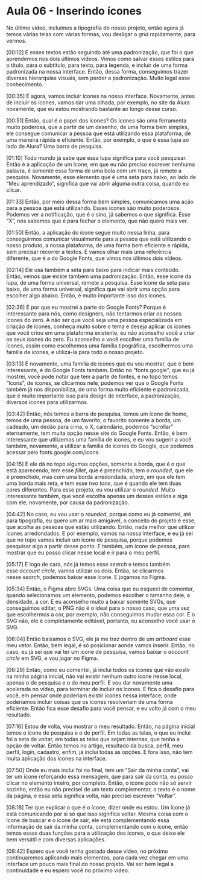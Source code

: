 # Aula 06 - Inserindo ícones

No último vídeo, incluímos a tipografia do nosso projeto, então agora já temos várias telas com várias formas, vou desligar o *grid* rapidamente, para vermos.

[00:12] E esses textos estão seguindo até uma padronização, que foi o que aprendemos nos dois últimos vídeos. Vimos como salvar esses estilos para o título, para o subtítulo, para texto, para legenda, e incluir de uma forma padronizada na nossa interface. Então, dessa forma, conseguimos trazer diversas hierarquias visuais, sem perder a padronização. Muito legal esse conhecimento.

[00:35] E agora, vamos incluir ícones na nossa interface. Novamente, antes de incluir os ícones, vamos dar uma olhada, por exemplo, no site da Alura novamente, que eu estou mostrando bastante ao longo desse curso.

[00:51] Então, qual é o papel dos ícones? Os ícones são uma ferramenta muito poderosa, que a partir de um desenho, de uma forma bem simples, ele consegue comunicar a pessoa que está utilizando essa plataforma, de uma maneira rápida e eficiente. Então, por exemplo, o que é essa lupa ao lado de Alura? Uma barra de pesquisa.

[01:10] Todo mundo já sabe que essa lupa significa para você pesquisar. Então é a aplicação de um ícone, em que eu não preciso escrever nenhuma palavra, é somente essa forma de uma bola com um traço, já remete a pesquisa. Novamente, esse elemento que é uma seta para baixo, ao lado de “Meu aprendizado”, significa que vai abrir alguma outra coisa, quando eu clicar.

[01:33] Então, por meio dessa forma bem simples, comunicamos uma ação para a pessoa que está utilizando. Esses ícones são muito poderosos. Podemos ver a notificação, que é o sino, já sabemos o que significa. Esse “X”, nós sabemos que é para fechar o elemento, que não quero mais ver.

[01:50] Então, a aplicação do ícone segue muito nessa linha, para conseguirmos comunicar visualmente para a pessoa que está utilizando o nosso produto, a nossa plataforma, de uma forma bem eficiente e rápida, sem precisar recorrer a textos. E vamos olhar mais uma referência diferente, que é a do Google Fonts, que vimos nos últimos dois vídeos.

[02:14] Ele usa também a seta para baixo para indicar mais conteúdo. Então, vemos que existe também uma padronização. Então, esse ícone da lupa, de uma forma universal, remete a pesquisa. Esse ícone da seta para baixo, de uma forma universal, significa que vai abrir uma opção para escolher algo abaixo. Então, é muito importante isso dos ícones.

[02:36] E por que eu mostrei a parte do Google Fonts? Porque é interessante para nós, como designers, não tentarmos criar os nossos ícones do zero. A não ser que você seja uma pessoa especializada em criação de ícones, conheça muito sobre o tema e deseja aplicar os ícones que você criou em uma plataforma existente, eu não aconselho você a criar os seus ícones do zero. Eu aconselho a você escolher uma família de ícones, assim como escolhemos uma família tipográfica, escolhermos uma família de ícones, e utilizá-la para todo o nosso projeto.

[03:13] E novamente, uma família de ícones que eu vou mostrar, que é bem interessante, é do Google Fonts também. Então no “fonts.google”, que eu já mostrei, você pode notar que tem a parte de fontes, e no topo temos “Icons”, de ícones, se clicarmos nele, podemos ver que o Google Fonts também já nos disponibiliza, de uma forma muito eficiente e padronizada, que é muito importante isso para design de interface, a padronização, diversos ícones para utilizarmos.

[03:42] Então, nós temos a barra de pesquisa, temos um ícone de home, temos de uma pessoa, de um favorito, o favorito somente a borda, um cadeado, um dedão para cima, o X, calendário, podemos “scrollar” eternamente, tem muita opção nesse site do Google Fonts. Então, é bem interessante que utilizemos uma família de ícones, e eu vou sugerir a você também, novamente, a utilizar a família de ícones do Google, que podemos acessar pelo fonts.google.com/icons.

[04:15] E ele dá no topo algumas opções, somente a borda, que é o que está aparecendo, tem esse *fillet*, que é preenchido, tem o *rounded*, que ele é preenchido, mas com uma borda arredondada, *sharp*, em que ele tem uma borda mais reta, e tem esse *two tone*, que é quando ele tem duas cores diferentes. Para esse projeto, eu vou utilizar o *rounded*. Muito interessante também, que você escolha apenas um desses estilos e siga com ele, novamente, por causa da padronização.

[04:42] No caso, eu vou usar o *rounded*, porque como eu já comentei, até para tipografia, eu quero um ar mais amigável, o conceito do projeto é esse, que acolha as pessoas que estão utilizando. Então, nada melhor que utilizar ícones arredondados. E por exemplo, vamos na nossa interface, e eu já sei que no topo vamos incluir um ícone de pesquisa, porque podemos pesquisar algo a partir desse ponto. E também, um ícone de pessoa, para mostrar que eu posso clicar nesse local e ir para o meu perfil.

[05:17] E logo de cara, nós já temos esse *search* e temos também esse *account circle*, vamos utilizar os dois. Então, se clicarmos nesse *search*, podemos baixar esse ícone. E jogamos no Figma.

[05:34] Então, o Figma abre SVGs. Uma coisa que eu esqueci de comentar, quando selecionamos um elemento, podemos escolher o tamanho dele, a densidade, a cor. E eu aconselho muito a baixar somente SVGs, que conseguimos editar, o PNG não é o ideal para o nosso caso, que uma vez que escolhermos a cor, por exemplo, não conseguimos mudar essa cor. E o SVG não, ele é completamente editável, portanto, eu aconselho você usar o SVG.

[06:04] Então baixamos o SVG, ele já me traz dentro de um *artboard* esse meu vetor. Então, bem legal, é só posicionar aonde vamos inserir. Então, no caso, eu já sei que vai ter um ícone de pesquisa, vamos baixar o *account circle* em SVG, e vou jogar no Figma.

[06:29] Então, como eu comentei, já inclui todos os ícones que vão existir na minha página inicial, não vai existir nenhum outro ícone nesse local, apenas o de pesquisa e o do meu perfil. E vou dar novamente uma acelerada no vídeo, para terminar de incluir os ícones. E fica o desafio para você, em pensar onde poderiam existir ícones nessa interface, onde poderíamos incluir coisas que os ícones resolveriam de uma forma eficiente. Então fica esse desafio para você pensar, e eu volto já com o meu resultado.

[07:16] Estou de volta, vou mostrar o meu resultado. Então, na página inicial temos o ícone de pesquisa e o de perfil. Em todas as telas, o que eu incluí foi a seta de voltar, em todas as telas que sejam internas, que tenha a opção de voltar. Então temos no artigo, resultado da busca, perfil, meu perfil, login, cadastro, enfim, já inclui todas as opções. E fora isso, não tem muita aplicação dos ícones na interface.

[07:50] Onde eu mais incluí foi no final, tem um “Sair da minha conta”, vai ter um ícone reforçando essa mensagem, que para sair da conta, eu posso clicar no elemento inteiro, por completo. Então, o ícone pode não só servir sozinho, então eu não precisei de um texto complementar, o texto é o nome da página, e essa seta significa volta, não precisei escrever “Voltar”.

[08:18] Ter que explicar o que é o ícone, dizer onde eu estou. Um ícone já está comunicando por si só que isso significa voltar. Mesma coisa com o ícone de buscar e o ícone de sair, ele está complementando essa informação de sair da minha conta, complementando com o ícone, então temos essas duas funções para a utilização dos ícones, o que deixa ele bem versátil e com diversas aplicações.

[08:42] Espero que você tenha gostado desse vídeo, no próximo continuaremos aplicando mais elementos, para cada vez chegar em uma interface um pouco mais final do nosso projeto. Vai ser bem legal a continuidade e eu espero você no próximo vídeo.